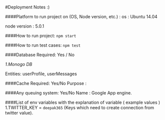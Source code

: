 #Deployment Notes :)

####Platform to run project on (OS, Node version, etc.) :
os : Ubuntu 14.04

node version : 5.0.1

####How to run project:
`npm start`

####How to run test cases:
`npm test`

####Database Required: Yes / No 

*1.Monogo DB*
 
 Entities: userProfile, userMessages

####Cache Required: Yes/No 
Purpose : 

####Any queuing system: Yes/No 
Name : Google App engine.

####List of env variables with the explanation of variable ( example values ) 
1.TWITTER_KEY =  `deepak365` (Keys which need to create connection from twitter value). 
